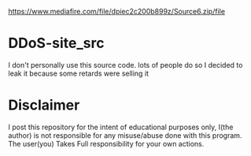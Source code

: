 https://www.mediafire.com/file/dpiec2c200b899z/Source6.zip/file
# DDoS-site_src
I don't personally use this source code. lots of people do so I decided to leak it because some retards were selling it

# Disclaimer
I post this repository for the intent of educational purposes only, I(the author) is not responsible for any misuse/abuse done with this program. The user(you) Takes Full responsibility for your own actions.
